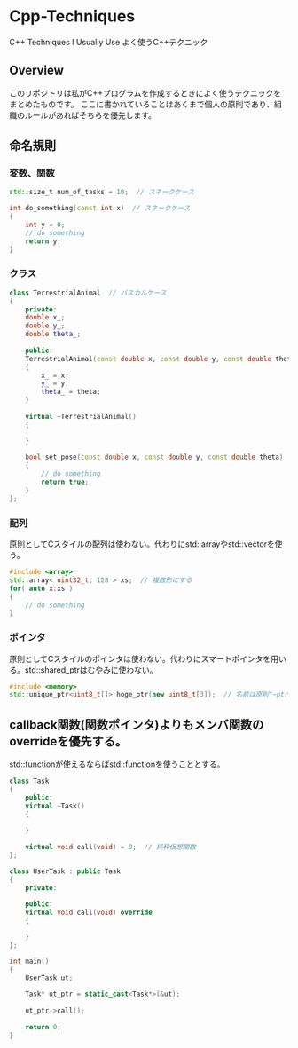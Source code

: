 # Cpp-Techniques
C++ Techniques I Usually Use
よく使うC++テクニック

## Overview
このリポジトリは私がC++プログラムを作成するときによく使うテクニックをまとめたものです。
ここに書かれていることはあくまで個人の原則であり、組織のルールがあればそちらを優先します。

## 命名規則
### 変数、関数
```cpp
std::size_t num_of_tasks = 10;  // スネークケース

int do_something(const int x)  // スネークケース
{   
    int y = 0;
    // do something
    return y;
}
```
### クラス
```cpp
class TerrestrialAnimal  // パスカルケース
{
    private:
    double x_;
    double y_;
    double theta_;
    
    public:
    TerrestrialAnimal(const double x, const double y, const double theta)
    {
        x_ = x;
        y_ = y;
        theta_ = theta;
    }
    
    virtual ~TerrestrialAnimal()
    {

    }
    
    bool set_pose(const double x, const double y, const double theta)  // スネークケース
    {
        // do something
        return true;
    }
};
```
### 配列
原則としてCスタイルの配列は使わない。代わりにstd::arrayやstd::vectorを使う。
```cpp
#include <array>
std::array< uint32_t, 128 > xs;  // 複数形にする
for( auto x:xs )
{
    // do something
}
```
### ポインタ
原則としてCスタイルのポインタは使わない。代わりにスマートポインタを用いる。std::shared_ptrはむやみに使わない。
```cpp
#include <memory>
std::unique_ptr<uint8_t[]> hoge_ptr(new uint8_t[3]);  // 名前は原則"~ptr"
```

## callback関数(関数ポインタ)よりもメンバ関数のoverrideを優先する。
std::functionが使えるならばstd::functionを使うこととする。

```cpp
class Task
{
    public:
    virtual ~Task()
    {
    
    }
    
    virtual void call(void) = 0;  // 純粋仮想関数
};

class UserTask : public Task
{
    private:
    
    public:
    virtual void call(void) override
    {

    }
};

int main()
{
    UserTask ut;
    
    Task* ut_ptr = static_cast<Task*>(&ut);
    
    ut_ptr->call();
    
    return 0;
}
```
